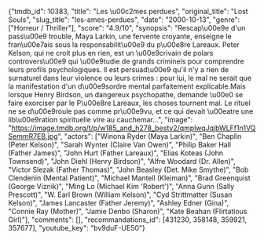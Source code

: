 {"tmdb_id": 10383, "title": "Les \u00c2mes perdues", "original_title": "Lost Souls", "slug_title": "les-ames-perdues", "date": "2000-10-13", "genre": ["Horreur / Thriller"], "score": "4.9/10", "synopsis": "Rescap\u00e9e d'un pass\u00e9 trouble, Maya Larkin, une fervente croyante, enseigne le fran\u00e7ais sous la responsabilit\u00e9 du p\u00e8re Lareaux. Peter Kelson, qui ne croit plus en rien, est un \u00e9crivain de polars controvers\u00e9 qui \u00e9tudie de grands criminels pour comprendre leurs profils psychologiques. Il est persuad\u00e9 qu'il n'y a rien de surnaturel dans leur violence ou leurs crimes : pour lui, le mal ne serait que la manifestation d'un d\u00e9sordre mental parfaitement explicable.Mais lorsque Henry Birdson, un dangereux psychopathe, demande \u00e0 se faire exorciser par le P\u00e8re Lareaux, les choses tournent mal. Le rituel ne se d\u00e9roule pas comme pr\u00e9vu, et ce qui devait \u00eatre une lib\u00e9ration spirituelle vire au cauchemar...", "image": "https://image.tmdb.org/t/p/w185_and_h278_bestv2/qmplwqJqjbWLFf1n1VQSemmR7EB.jpg", "actors": ["Winona Ryder (Maya Larkin)", "Ben Chaplin (Peter Kelson)", "Sarah Wynter (Claire Van Owen)", "Philip Baker Hall (Father James)", "John Hurt (Father Lareaux)", "Elias Koteas (John Townsend)", "John Diehl (Henry Birdson)", "Alfre Woodard (Dr. Allen)", "Victor Slezak (Father Thomas)", "John Beasley (Det. Mike Smythe)", "Bob Clendenin (Mental Patient)", "Michael Mantell (Kleiman)", "Brad Greenquist (George Viznik)", "Ming Lo (Michael Kim 'Robert')", "Anna Gunn (Sally Prescott)", "W. Earl Brown (William Kelson)", "Cyd Strittmatter (Susan Kelson)", "James Lancaster (Father Jeremy)", "Ashley Edner (Gina)", "Connie Ray (Mother)", "Jamie Denbo (Sharon)", "Kate Beahan (Flirtatious Girl)"], "comments": [], "recommandations_id": [431230, 358148, 359921, 357677], "youtube_key": "bv9duF-UE50"}